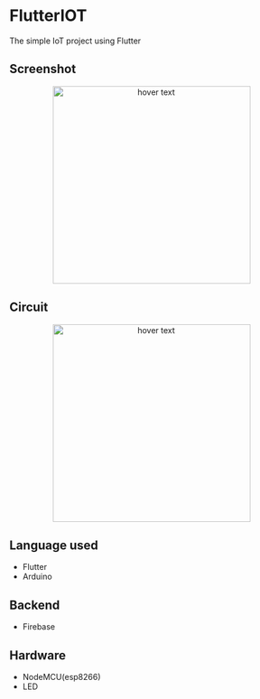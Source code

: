 # FlutterIOT
The simple IoT project using Flutter

## Screenshot

<p align="center">
  <img src="https://github.com/brinesoftwares/FlutterIOT/blob/master/screenshots/app_screenshot.jpeg?raw=true" width="350" title="hover text">
</p>

## Circuit

<p align="center">
  <img src="https://github.com/brinesoftwares/FlutterIOT/blob/master/screenshots/Led_circuit.jpg?raw=true" width="350" title="hover text">
</p>


## Language used

  - Flutter
  - Arduino
  
## Backend

  - Firebase
  
## Hardware

  - NodeMCU(esp8266)
  - LED
 
